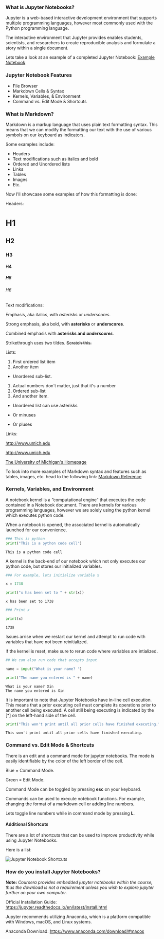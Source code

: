 
### What is Jupyter Notebooks?

Jupyter is a web-based interactive development environment that supports multiple programming languages, however most commonly used with the Python programming language.

The interactive environment that Jupyter provides enables students, scientists, and researchers to create reproducible analysis and formulate a story within a single document.

Lets take a look at an example of a completed Jupyter Notebook: [Example Notebook](http://nbviewer.jupyter.org/github/cossatot/lanf_earthquake_likelihood/blob/master/notebooks/lanf_manuscript_notebook.ipynb)

### Jupyter Notebook Features

* File Browser
* Markdown Cells & Syntax
* Kernels, Variables, & Environment
* Command vs. Edit Mode & Shortcuts

### What is Markdown?

Markdown is a markup language that uses plain text formatting syntax.  This means that we can modify the formatting our text with the use of various symbols on our keyboard as indicators.

Some examples include:

* Headers
* Text modifications such as italics and bold
* Ordered and Unordered lists
* Links
* Tables
* Images
* Etc.

Now I'll showcase some examples of how this formatting is done:

Headers:

# H1
## H2
### H3
#### H4
##### H5
###### H6

Text modifications:

Emphasis, aka italics, with *asterisks* or _underscores_.

Strong emphasis, aka bold, with **asterisks** or __underscores__.

Combined emphasis with **asterisks and _underscores_**.

Strikethrough uses two tildes. ~~Scratch this.~~

Lists:

1. First ordered list item
2. Another item
  * Unordered sub-list. 
1. Actual numbers don't matter, just that it's a number
  1. Ordered sub-list
4. And another item.

* Unordered list can use asterisks
- Or minuses
+ Or pluses

Links:

http://www.umich.edu

<http://www.umich.edu>

[The University of Michigan's Homepage](www.http://umich.edu/)

To look into more examples of Markdown syntax and features such as tables, images, etc. head to the following link: [Markdown Reference](https://github.com/adam-p/markdown-here/wiki/Markdown-Cheatsheet)

### Kernels, Variables, and Environment

A notebook kernel is a “computational engine” that executes the code contained in a Notebook document. There are kernels for various programming languages, however we are solely using the python kernel which executes python code.

When a notebook is opened, the associated kernel is automatically launched for our convenience.


```python
### This is python
print("This is a python code cell")
```

    This is a python code cell


A kernel is the back-end of our notebook which not only executes our python code, but stores our initialized variables.


```python
### For example, lets initialize variable x

x = 1738

print("x has been set to " + str(x))
```

    x has been set to 1738



```python
### Print x

print(x)
```

    1738


Issues arrise when we restart our kernel and attempt to run code with variables that have not been reinitialized.

If the kernel is reset, make sure to rerun code where variables are intialized.


```python
## We can also run code that accepts input

name = input("What is your name? ")

print("The name you entered is " + name)
```

    What is your name? Xin
    The name you entered is Xin


It is important to note that Jupyter Notebooks have in-line cell execution.  This means that a prior executing cell must complete its operations prior to another cell being executed.  A cell still being executing is indicated by the [*] on the left-hand side of the cell.


```python
print("This won't print until all prior cells have finished executing.")
```

    This won't print until all prior cells have finished executing.


### Command vs. Edit Mode & Shortcuts

There is an edit and a command mode for jupyter notebooks.  The mode is easily identifiable by the color of the left border of the cell.

Blue = Command Mode.

Green = Edit Mode.

Command Mode can be toggled by pressing **esc** on your keyboard.

Commands can be used to execute notebook functions.  For example, changing the format of a markdown cell or adding line numbers.

Lets toggle line numbers while in command mode by pressing **L**.

#### Additional Shortcuts

There are a lot of shortcuts that can be used to improve productivity while using Jupyter Notebooks.

Here is a list:

![Jupyter Notebook Shortcuts](img/shortcuts.png)

### How do you install Jupyter Notebooks?

**Note:** *Coursera provides embedded jupyter notebooks within the course, thus the download is not a requirement unless you wish to explore jupyter further on your own computer.*

Official Installation Guide: https://jupyter.readthedocs.io/en/latest/install.html

Jupyter recommends utilizing Anaconda, which is a platform compatible with Windows, macOS, and Linux systems.  

Anaconda Download: https://www.anaconda.com/download/#macos
